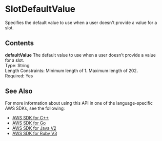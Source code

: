 # SlotDefaultValue<a name="API_SlotDefaultValue"></a>

Specifies the default value to use when a user doesn't provide a value for a slot\.

## Contents<a name="API_SlotDefaultValue_Contents"></a>

 **defaultValue**   <a name="lexv2-Type-SlotDefaultValue-defaultValue"></a>
The default value to use when a user doesn't provide a value for a slot\.  
Type: String  
Length Constraints: Minimum length of 1\. Maximum length of 202\.  
Required: Yes

## See Also<a name="API_SlotDefaultValue_SeeAlso"></a>

For more information about using this API in one of the language\-specific AWS SDKs, see the following:
+  [AWS SDK for C\+\+](https://docs.aws.amazon.com/goto/SdkForCpp/models.lex.v2-2020-08-07/SlotDefaultValue) 
+  [AWS SDK for Go](https://docs.aws.amazon.com/goto/SdkForGoV1/models.lex.v2-2020-08-07/SlotDefaultValue) 
+  [AWS SDK for Java V2](https://docs.aws.amazon.com/goto/SdkForJavaV2/models.lex.v2-2020-08-07/SlotDefaultValue) 
+  [AWS SDK for Ruby V3](https://docs.aws.amazon.com/goto/SdkForRubyV3/models.lex.v2-2020-08-07/SlotDefaultValue) 